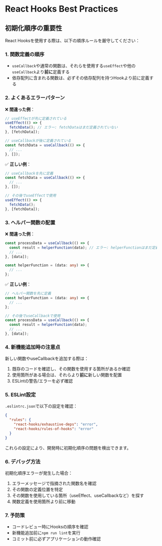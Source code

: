# React Hooks Best Practices

## 初期化順序の重要性

React Hooksを使用する際は、以下の順序ルールを厳守してください：

### 1. 関数定義の順序
- `useCallback`や通常の関数は、それらを使用する`useEffect`や他の`useCallback`より**前に**定義する
- 依存配列に含まれる関数は、必ずその依存配列を持つHookより前に定義する

### 2. よくあるエラーパターン

❌ **間違った例**：
```typescript
// useEffectが先に定義されている
useEffect(() => {
  fetchData(); // エラー: fetchDataはまだ定義されていない
}, [fetchData]);

// useCallbackが後に定義されている
const fetchData = useCallback(() => {
  // ...
}, []);
```

✅ **正しい例**：
```typescript
// useCallbackを先に定義
const fetchData = useCallback(() => {
  // ...
}, []);

// その後でuseEffectで使用
useEffect(() => {
  fetchData();
}, [fetchData]);
```

### 3. ヘルパー関数の配置

❌ **間違った例**：
```typescript
const processData = useCallback(() => {
  const result = helperFunction(data); // エラー: helperFunctionはまだ定義されていない
  // ...
}, [data]);

const helperFunction = (data: any) => {
  // ...
};
```

✅ **正しい例**：
```typescript
// ヘルパー関数を先に定義
const helperFunction = (data: any) => {
  // ...
};

// その後でuseCallbackで使用
const processData = useCallback(() => {
  const result = helperFunction(data);
  // ...
}, [data]);
```

### 4. 新機能追加時の注意点

新しい関数やuseCallbackを追加する際は：
1. 既存のコードを確認し、その関数を使用する箇所があるか確認
2. 使用箇所がある場合は、それらより**前に**新しい関数を配置
3. ESLintの警告/エラーを必ず確認

### 5. ESLint設定

`.eslintrc.json`で以下の設定を確認：
```json
{
  "rules": {
    "react-hooks/exhaustive-deps": "error",
    "react-hooks/rules-of-hooks": "error"
  }
}
```

これらの設定により、開発時に初期化順序の問題を検出できます。

### 6. デバッグ方法

初期化順序エラーが発生した場合：
1. エラーメッセージで指摘された関数名を確認
2. その関数の定義位置を特定
3. その関数を使用している箇所（useEffect、useCallbackなど）を探す
4. 関数定義を使用箇所より前に移動

### 7. 予防策

- コードレビュー時にHooksの順序を確認
- 新機能追加前に`npm run lint`を実行
- コミット前に必ずアプリケーションの動作確認